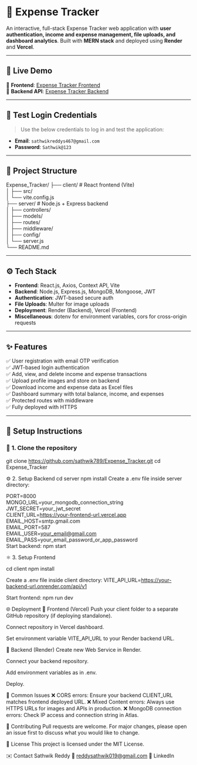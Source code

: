 # 💸 Expense Tracker

An interactive, full-stack Expense Tracker web application with **user authentication, income and expense management, file uploads, and dashboard analytics**. Built with **MERN stack** and deployed using **Render** and **Vercel**.

---

## 🚀 **Live Demo**

🔗 **Frontend**: [Expense Tracker Frontend](https://expense-tracker-683i.vercel.app)  
🔗 **Backend API**: [Expense Tracker Backend](https://expense-tracker-backend-82la.onrender.com)

---

## 🔑 **Test Login Credentials**

> Use the below credentials to log in and test the application:

- **Email**: `sathwikreddys467@gmail.com`  
- **Password**: `Sathwik@123`

---

## 📂 **Project Structure**

Expense_Tracker/
├── client/ # React frontend (Vite)<br>
│ ├── src/ <br>
│ └── vite.config.js <br>
├── server/ # Node.js + Express backend <br>
│ ├── controllers/ <br>
│ ├── models/ <br> 
│ ├── routes/ <br>
│ ├── middleware/ <br>
│ ├── config/ <br>
│ └── server.js <br>
└── README.md <br>

---

## ⚙️ **Tech Stack**

- **Frontend**: React.js, Axios, Context API, Vite
- **Backend**: Node.js, Express.js, MongoDB, Mongoose, JWT
- **Authentication**: JWT-based secure auth
- **File Uploads**: Multer for image uploads
- **Deployment**: Render (Backend), Vercel (Frontend)
- **Miscellaneous**: dotenv for environment variables, cors for cross-origin requests

---

## ✨ **Features**

✅ User registration with email OTP verification  
✅ JWT-based login authentication  
✅ Add, view, and delete income and expense transactions  
✅ Upload profile images and store on backend  
✅ Download income and expense data as Excel files  
✅ Dashboard summary with total balance, income, and expenses  
✅ Protected routes with middleware  
✅ Fully deployed with HTTPS

---

## 📝 **Setup Instructions**

### 🔧 **1. Clone the repository**


git clone https://github.com/sathwik789/Expense_Tracker.git
cd Expense_Tracker

⚙️ 2. Setup Backend
cd server
npm install
Create a .env file inside server directory:

PORT=8000 <br>
MONGO_URL=your_mongodb_connection_string <br>
JWT_SECRET=your_jwt_secret <br>
CLIENT_URL=https://your-frontend-url.vercel.app <br>
EMAIL_HOST=smtp.gmail.com <br>
EMAIL_PORT=587 <br>
EMAIL_USER=your_email@gmail.com <br>
EMAIL_PASS=your_email_password_or_app_password <br>
Start backend: 
npm start

⚛️ 3. Setup Frontend

cd client
npm install

Create a .env file inside client directory:
VITE_API_URL=https://your-backend-url.onrender.com/api/v1

Start frontend:
npm run dev

🌐 Deployment
🚀 Frontend (Vercel)
Push your client folder to a separate GitHub repository (if deploying standalone).

Connect repository in Vercel dashboard.

Set environment variable VITE_API_URL to your Render backend URL.

🚀 Backend (Render)
Create new Web Service in Render.

Connect your backend repository.

Add environment variables as in .env.

Deploy.

🐛 Common Issues
❌ CORS errors: Ensure your backend CLIENT_URL matches frontend deployed URL.
❌ Mixed Content errors: Always use HTTPS URLs for images and APIs in production.
❌ MongoDB connection errors: Check IP access and connection string in Atlas.

🤝 Contributing
Pull requests are welcome. For major changes, please open an issue first to discuss what you would like to change.

📝 License
This project is licensed under the MIT License.

✉️ Contact
Sathwik Reddy
📧 reddysathwik019@gmail.com
🔗 LinkedIn

